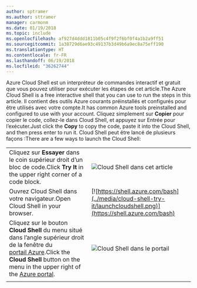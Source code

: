 ```yaml
---
author: sptramer
ms.author: sttramer
manager: carmonm
ms.date: 01/19/2018
ms.topic: include
ms.openlocfilehash: af927d4ddd1811b05c4f9f2f6bf0f4a1b2a9ff51
ms.sourcegitcommit: 1a38729d6ae93c49137b3d49b6a9ec8a75eff190
ms.translationtype: HT
ms.contentlocale: fr-FR
ms.lasthandoff: 06/19/2018
ms.locfileid: "36262744"
---
```

<span data-ttu-id="0cd0e-101">Azure Cloud Shell est un interpréteur de commandes interactif et gratuit que vous pouvez utiliser pour exécuter les étapes de cet article.</span><span class="sxs-lookup"><span data-stu-id="0cd0e-101">The Azure Cloud Shell is a free interactive shell that you can use to run the steps in this article.</span></span> <span data-ttu-id="0cd0e-102">Il contient des outils Azure courants préinstallés et configurés pour être utilisés avec votre compte.</span><span class="sxs-lookup"><span data-stu-id="0cd0e-102">It has common Azure tools preinstalled and configured to use with your account.</span></span> <span data-ttu-id="0cd0e-103">Cliquez simplement sur **Copier** pour copier le code, collez-le dans Cloud Shell, et appuyez sur Entrée pour l’exécuter.</span><span class="sxs-lookup"><span data-stu-id="0cd0e-103">Just click the **Copy** to copy the code, paste it into the Cloud Shell, and then press enter to run it.</span></span>  <span data-ttu-id="0cd0e-104">Cloud Shell peut être lancé de plusieurs façons :</span><span class="sxs-lookup"><span data-stu-id="0cd0e-104">There are a few ways to launch the Cloud Shell:</span></span>

|  |   |
|-----------------------------------------------|---|
| <span data-ttu-id="0cd0e-105">Cliquez sur **Essayer** dans le coin supérieur droit d’un bloc de code.</span><span class="sxs-lookup"><span data-stu-id="0cd0e-105">Click **Try It** in the upper right corner of a code block.</span></span> | ![Cloud Shell dans cet article](../media/cloud-shell-try-it/cli-try-it.png) |
| <span data-ttu-id="0cd0e-107">Ouvrez Cloud Shell dans votre navigateur.</span><span class="sxs-lookup"><span data-stu-id="0cd0e-107">Open Cloud Shell in your browser.</span></span> | [![https://shell.azure.com/bash](../media/cloud-shell-try-it/launchcloudshell.png)](https://shell.azure.com/bash) |
| <span data-ttu-id="0cd0e-108">Cliquez sur le bouton **Cloud Shell** du menu situé dans l’angle supérieur droit de la fenêtre du [portail Azure](https://portal.azure.com).</span><span class="sxs-lookup"><span data-stu-id="0cd0e-108">Click the **Cloud Shell** button on the menu in the upper right of the [Azure portal](https://portal.azure.com).</span></span> |    ![Cloud Shell dans le portail](../media/cloud-shell-try-it/cloud-shell-menu.png) |
|  |  |

